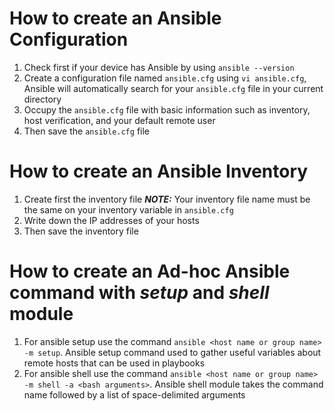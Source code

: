 # How to create an Ansible Configuration
1. Check first if your device has Ansible by using `ansible --version`
2. Create a configuration file named `ansible.cfg` using `vi ansible.cfg`, Ansible will automatically search for your `ansible.cfg` file in your current directory
3. Occupy the `ansible.cfg` file with basic information such as inventory, host verification, and your default remote user
4. Then save the `ansible.cfg` file

# How to create an Ansible Inventory
1. Create first the inventory file
**_NOTE:_** Your inventory file name must be the same on your inventory variable in `ansible.cfg`
2. Write down the IP addresses of your hosts
3. Then save the inventory file

# How to create an Ad-hoc Ansible command with _setup_ and _shell_ module
1. For ansible setup use the command `ansible <host name or group name> -m setup`. Ansible setup command used to gather useful variables about remote hosts that can be used in playbooks
2. For ansible shell use the command `ansible <host name or group name> -m shell -a <bash arguments>`. Ansible shell module takes the command name followed by a list of space-delimited arguments

